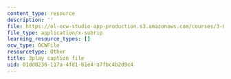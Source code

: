 ```yaml
---
content_type: resource
description: ''
file: https://ol-ocw-studio-app-production.s3.amazonaws.com/courses/3-091sc-introduction-to-solid-state-chemistry-fall-2010/01dd0236117a4fd101e4a7fbc4b2d9c4_vJChxpbx_Oo.srt
file_type: application/x-subrip
learning_resource_types: []
ocw_type: OCWFile
resourcetype: Other
title: 3play caption file
uid: 01dd0236-117a-4fd1-01e4-a7fbc4b2d9c4
---
```

